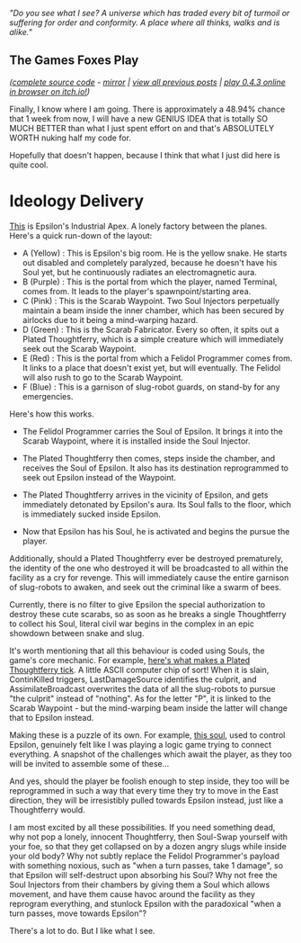 *"Do you see what I see? A universe which has traded every bit of turmoil or suffering for order and conformity. A place where all thinks, walks and is alike."*

## The Games Foxes Play
*([complete source code](https://github.com/Oneirical/The-Games-Foxes-Play) - [mirror](https://codeberg.org/Oneirical/The-Games-Foxes-Play) | [view all previous posts](https://github.com/Oneirical/The-Games-Foxes-Play/tree/main/design/Development%20Logs) | [play 0.4.3 online in browser on itch.io!](https://oneirical.itch.io/tgfp))*

Finally, I know where I am going. There is approximately a 48.94% chance that 1 week from now, I will have a new GENIUS IDEA that is totally SO MUCH BETTER than what I just spent effort on and that's ABSOLUTELY WORTH nuking half my code for.

Hopefully that doesn't happen, because I think that what I just did here is quite cool.

# Ideology Delivery

[This]() is Epsilon's Industrial Apex. A lonely factory between the planes. Here's a quick run-down of the layout:

* A (Yellow) : This is Epsilon's big room. He is the yellow snake. He starts out disabled and completely paralyzed, because he doesn't have his Soul yet, but he continuously radiates an electromagnetic aura.
* B (Purple) : This is the portal from which the player, named Terminal, comes from. It leads to the player's spawnpoint/starting area.
* C (Pink) : This is the Scarab Waypoint. Two Soul Injectors perpetually maintain a beam inside the inner chamber, which has been secured by airlocks due to it being a mind-warping hazard.
* D (Green) : This is the Scarab Fabricator. Every so often, it spits out a Plated Thoughtferry, which is a simple creature which will immediately seek out the Scarab Waypoint.
* E (Red) : This is the portal from which a Felidol Programmer comes from. It links to a place that doesn't exist yet, but will eventually. The Felidol will also rush to go to the Scarab Waypoint.
* F (Blue) : This is a garnison of slug-robot guards, on stand-by for any emergencies.

Here's how this works. 

* The Felidol Programmer carries the Soul of Epsilon. It brings it into the Scarab Waypoint, where it is installed inside the Soul Injector. 

* The Plated Thoughtferry then comes, steps inside the chamber, and receives the Soul of Epsilon. It also has its destination reprogrammed to seek out Epsilon instead of the Waypoint.

* The Plated Thoughtferry arrives in the vicinity of Epsilon, and gets immediately detonated by Epsilon's aura. Its Soul falls to the floor, which is immediately sucked inside Epsilon.

* Now that Epsilon has his Soul, he is activated and begins the pursue the player.

Additionally, should a Plated Thoughtferry ever be destroyed prematurely, the identity of the one who destroyed it will be broadcasted to all within the facility as a cry for revenge. This will immediately cause the entire garnison of slug-robots to awaken, and seek out the criminal like a swarm of bees.

Currently, there is no filter to give Epsilon the special authorization to destroy these cute scarabs, so as soon as he breaks a single Thoughtferry to collect his Soul, literal civil war begins in the complex in an epic showdown between snake and slug.

It's worth mentioning that all this behaviour is coded using Souls, the game's core mechanic. For example, [here's what makes a Plated Thoughtferry tick](). A little ASCII computer chip of sort! When it is slain, ContinKilled triggers, LastDamageSource identifies the culprit, and AssimilateBroadcast overwrites the data of all the slug-robots to pursue "the culprit" instead of "nothing". As for the letter "P", it is linked to the Scarab Waypoint - but the mind-warping beam inside the latter will change that to Epsilon instead.

Making these is a puzzle of its own. For example, [this soul](), used to control Epsilon, genuinely felt like I was playing a logic game trying to connect everything. A snapshot of the challenges which await the player, as they too will be invited to assemble some of these...

And yes, should the player be foolish enough to step inside, they too will be reprogrammed in such a way that every time they try to move in the East direction, they will be irresistibly pulled towards Epsilon instead, just like a Thoughtferry would.

I am most excited by all these possibilities. If you need something dead, why not pop a lonely, innocent Thoughtferry, then Soul-Swap yourself with your foe, so that they get collapsed on by a dozen angry slugs while inside your old body? Why not subtly replace the Felidol Programmer's payload with something noxious, such as "when a turn passes, take 1 damage", so that Epsilon will self-destruct upon absorbing his Soul? Why not free the Soul Injectors from their chambers by giving them a Soul which allows movement, and have them cause havoc around the facility as they reprogram everything, and stunlock Epsilon with the paradoxical "when a turn passes, move towards Epsilon"?

There's a lot to do. But I like what I see.